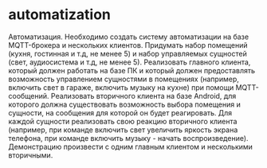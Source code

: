 # automatization
Автоматизация.
Необходимо создать систему автоматизации на базе MQTT-брокера и нескольких клиентов. Придумать набор помещений (кухня, гостинная и т.д, не менее 5) и набор управляемых сущностей (свет, аудиосистема и т.д, не менее 5). Реализовать главного клиента, который должен работать на базе ПК и который должен предоставлять возможность управлением сущностями в помещениях (например, включить свет в гараже, включить музыку на кухне) при помощи MQTT-сообщений.
Реализовать вторичного клиента на базе Android, для которого должна существовать возможность выбора помещения и сущности, на сообщения для которой он будет реагировать. Для каждой сущности реализовать свою реакцию вторичного клиента (например, при команде включить свет увеличить яркость экрана телефона, при команде включить музыку - начать воспроизведение). 
Демонстрацию произвести с одним главным клиентом и несколькими вторичными. 
